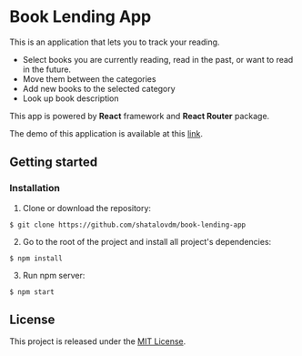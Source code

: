 # Book Lending App

This is an application that lets you to track your reading. 

- Select books you are currently reading, read in the past, or want to read in the future. 
- Move them between the categories
- Add new books to the selected category
- Look up book description 

This app is powered by **React** framework and **React Router** package.

The demo of this application is available at this [link](http://dshatalov.com/book-lending-app/build).

## Getting started

### Installation

1. Clone or download the repository:

```
$ git clone https://github.com/shatalovdm/book-lending-app
``` 

2. Go to the root of the project and install all project's dependencies:
```
$ npm install
```

3. Run npm server:
```
$ npm start
```

## License

This project is released under the [MIT License](https://opensource.org/licenses/MIT). 